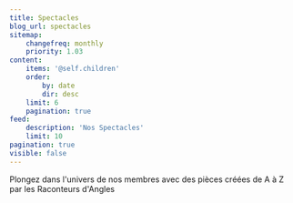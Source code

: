 ```yaml
---
title: Spectacles
blog_url: spectacles
sitemap:
    changefreq: monthly
    priority: 1.03
content:
    items: '@self.children'
    order:
        by: date
        dir: desc
    limit: 6
    pagination: true
feed:
    description: 'Nos Spectacles'
    limit: 10
pagination: true
visible: false
---
```


Plongez dans l'univers de nos membres avec des pièces créées de A à Z par les Raconteurs d'Angles